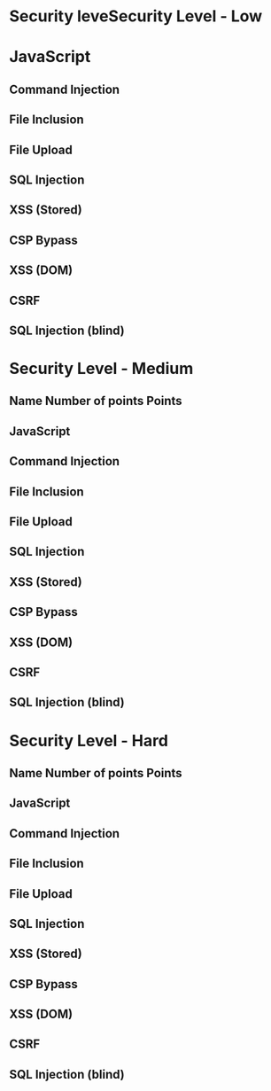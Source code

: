 
# Security leveSecurity Level - Low

# JavaScript

## Command Injection

## File Inclusion

## File Upload

## SQL Injection

## XSS (Stored)

## CSP Bypass

## XSS (DOM)

## CSRF

## SQL Injection (blind)

# Security Level - Medium


## Name Number of points Points

## JavaScript

## Command Injection

## File Inclusion

## File Upload

## SQL Injection

## XSS (Stored)

## CSP Bypass

## XSS (DOM)

## CSRF

## SQL Injection (blind)

# Security Level - Hard


## Name Number of points Points

## JavaScript

## Command Injection

## File Inclusion

## File Upload

## SQL Injection

## XSS (Stored)

## CSP Bypass

## XSS (DOM)

## CSRF

## SQL Injection (blind) 

